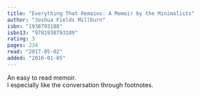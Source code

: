 ```yaml
---
title: "Everything That Remains: A Memoir by the Minimalists"
author: "Joshua Fields Millburn"
isbn: "1938793188"
isbn13: "9781938793189"
rating: 3
pages: 234
read: "2017-05-02"
added: "2016-01-05"
---
```

An easy to read memoir. <br/>I especially like the conversation through footnotes.<br/>
